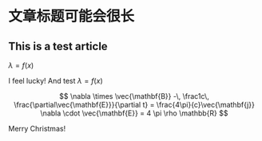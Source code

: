 # 文章标题可能会很长

## This is a test article

$\lambda = f(x)$

I feel lucky! And test $\lambda = f(x)$


$$
\nabla \times \vec{\mathbf{B}} -\, \frac1c\, \frac{\partial\vec{\mathbf{E}}}{\partial t} = \frac{4\pi}{c}\vec{\mathbf{j}}    \nabla \cdot \vec{\mathbf{E}} = 4 \pi \rho \mathbb{R}
$$


Merry Christmas!
